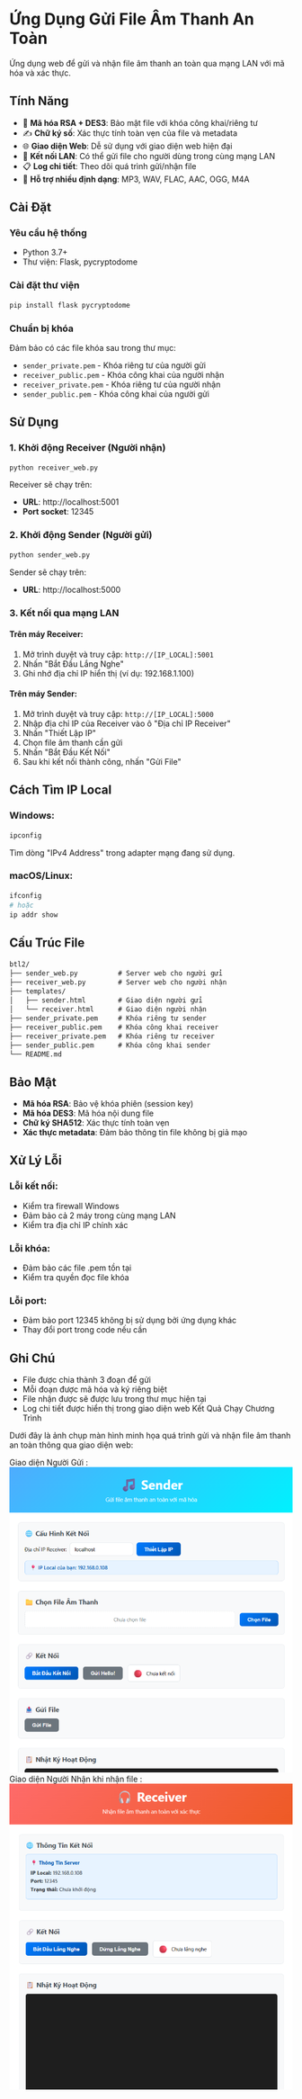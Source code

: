 # Ứng Dụng Gửi File Âm Thanh An Toàn

Ứng dụng web để gửi và nhận file âm thanh an toàn qua mạng LAN với mã hóa và xác thực.

## Tính Năng

- 🔐 **Mã hóa RSA + DES3**: Bảo mật file với khóa công khai/riêng tư
- ✍️ **Chữ ký số**: Xác thực tính toàn vẹn của file và metadata
- 🌐 **Giao diện Web**: Dễ sử dụng với giao diện web hiện đại
- 📡 **Kết nối LAN**: Có thể gửi file cho người dùng trong cùng mạng LAN
- 📋 **Log chi tiết**: Theo dõi quá trình gửi/nhận file
- 🎵 **Hỗ trợ nhiều định dạng**: MP3, WAV, FLAC, AAC, OGG, M4A

## Cài Đặt

### Yêu cầu hệ thống
- Python 3.7+
- Thư viện: Flask, pycryptodome

### Cài đặt thư viện
```bash
pip install flask pycryptodome
```

### Chuẩn bị khóa
Đảm bảo có các file khóa sau trong thư mục:
- `sender_private.pem` - Khóa riêng tư của người gửi
- `receiver_public.pem` - Khóa công khai của người nhận
- `receiver_private.pem` - Khóa riêng tư của người nhận  
- `sender_public.pem` - Khóa công khai của người gửi

## Sử Dụng

### 1. Khởi động Receiver (Người nhận)

```bash
python receiver_web.py
```

Receiver sẽ chạy trên:
- **URL**: http://localhost:5001
- **Port socket**: 12345

### 2. Khởi động Sender (Người gửi)

```bash
python sender_web.py
```

Sender sẽ chạy trên:
- **URL**: http://localhost:5000

### 3. Kết nối qua mạng LAN

#### Trên máy Receiver:
1. Mở trình duyệt và truy cập: `http://[IP_LOCAL]:5001`
2. Nhấn "Bắt Đầu Lắng Nghe"
3. Ghi nhớ địa chỉ IP hiển thị (ví dụ: 192.168.1.100)

#### Trên máy Sender:
1. Mở trình duyệt và truy cập: `http://[IP_LOCAL]:5000`
2. Nhập địa chỉ IP của Receiver vào ô "Địa chỉ IP Receiver"
3. Nhấn "Thiết Lập IP"
4. Chọn file âm thanh cần gửi
5. Nhấn "Bắt Đầu Kết Nối"
6. Sau khi kết nối thành công, nhấn "Gửi File"

## Cách Tìm IP Local

### Windows:
```cmd
ipconfig
```
Tìm dòng "IPv4 Address" trong adapter mạng đang sử dụng.

### macOS/Linux:
```bash
ifconfig
# hoặc
ip addr show
```

## Cấu Trúc File

```
btl2/
├── sender_web.py          # Server web cho người gửi
├── receiver_web.py        # Server web cho người nhận
├── templates/
│   ├── sender.html        # Giao diện người gửi
│   └── receiver.html      # Giao diện người nhận
├── sender_private.pem     # Khóa riêng tư sender
├── receiver_public.pem    # Khóa công khai receiver
├── receiver_private.pem   # Khóa riêng tư receiver
├── sender_public.pem      # Khóa công khai sender
└── README.md
```

## Bảo Mật

- **Mã hóa RSA**: Bảo vệ khóa phiên (session key)
- **Mã hóa DES3**: Mã hóa nội dung file
- **Chữ ký SHA512**: Xác thực tính toàn vẹn
- **Xác thực metadata**: Đảm bảo thông tin file không bị giả mạo

## Xử Lý Lỗi

### Lỗi kết nối:
- Kiểm tra firewall Windows
- Đảm bảo cả 2 máy trong cùng mạng LAN
- Kiểm tra địa chỉ IP chính xác

### Lỗi khóa:
- Đảm bảo các file .pem tồn tại
- Kiểm tra quyền đọc file khóa

### Lỗi port:
- Đảm bảo port 12345 không bị sử dụng bởi ứng dụng khác
- Thay đổi port trong code nếu cần

## Ghi Chú

- File được chia thành 3 đoạn để gửi
- Mỗi đoạn được mã hóa và ký riêng biệt
- File nhận được sẽ được lưu trong thư mục hiện tại
- Log chi tiết được hiển thị trong giao diện web
Kết Quả Chạy Chương Trình

Dưới đây là ảnh chụp màn hình minh họa quá trình gửi và nhận file âm thanh an toàn thông qua giao diện web:

Giao diện Người Gửi :
![Sender_web](https://github.com/bac-debug/Du-an-gui-file-an-toan/blob/main/Screenshot%202025-07-06%20165517.png)
Giao diện Người Nhận khi nhận file :
![Receiver_web](https://github.com/bac-debug/Du-an-gui-file-an-toan/raw/main/Screenshot%202025-07-06%20165504.png)
